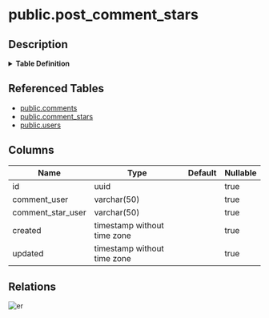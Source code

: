 # public.post_comment_stars

## Description

<details>
<summary><strong>Table Definition</strong></summary>

```sql
CREATE MATERIALIZED VIEW post_comment_stars AS (
 SELECT cs.id,
    cu.username AS comment_user,
    csu.username AS comment_star_user,
    cs.created,
    cs.updated
   FROM (((comments c
     LEFT JOIN comment_stars cs ON (((cs.comment_post_id = c.id) AND (cs.comment_user_id = c.user_id))))
     LEFT JOIN users cu ON ((cu.id = cs.comment_user_id)))
     LEFT JOIN users csu ON ((csu.id = cs.user_id)))
)
```

</details>

## Referenced Tables

- [public.comments](public.comments.md)
- [public.comment_stars](public.comment_stars.md)
- [public.users](public.users.md)

## Columns

| Name              | Type                        | Default | Nullable |
| ----------------- | --------------------------- | ------- | -------- |
| id                | uuid                        |         | true     |
| comment_user      | varchar(50)                 |         | true     |
| comment_star_user | varchar(50)                 |         | true     |
| created           | timestamp without time zone |         | true     |
| updated           | timestamp without time zone |         | true     |

## Relations

![er](public.post_comment_stars.svg)
